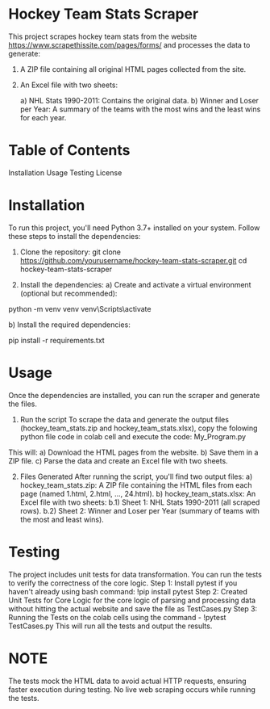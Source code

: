 # Hockey Team Stats Scraper
This project scrapes hockey team stats from the website https://www.scrapethissite.com/pages/forms/ and processes the data to generate:
  1) A ZIP file containing all original HTML pages collected from the site.
  2) An Excel file with two sheets:
     
     a) NHL Stats 1990-2011: Contains the original data.
     b) Winner and Loser per Year: A summary of the teams with the most wins and the least wins for each year.

# Table of Contents
  Installation
  Usage
  Testing
  License

# Installation
To run this project, you'll need Python 3.7+ installed on your system. Follow these steps to install the dependencies:

1. Clone the repository:
git clone https://github.com/yourusername/hockey-team-stats-scraper.git
cd hockey-team-stats-scraper

2. Install the dependencies:
a) Create and activate a virtual environment (optional but recommended):

python -m venv venv
venv\Scripts\activate

b) Install the required dependencies:

pip install -r requirements.txt

# Usage
Once the dependencies are installed, you can run the scraper and generate the files.
1. Run the script
To scrape the data and generate the output files (hockey_team_stats.zip and hockey_team_stats.xlsx), copy the folowing python file code in colab cell and execute the code:
My_Program.py

This will:
  a) Download the HTML pages from the website.
  b) Save them in a ZIP file.
  c) Parse the data and create an Excel file with two sheets.

2. Files Generated
After running the script, you'll find two output files:
  a) hockey_team_stats.zip: A ZIP file containing the HTML files from each page (named 1.html, 2.html, ..., 24.html).
  b) hockey_team_stats.xlsx: An Excel file with two sheets:
    b.1) Sheet 1: NHL Stats 1990-2011 (all scraped rows).
    b.2) Sheet 2: Winner and Loser per Year (summary of teams with the most and least wins).

# Testing
The project includes unit tests for data transformation. You can run the tests to verify the correctness of the core logic.
Step 1: Install pytest if you haven't already using bash command: !pip install pytest
Step 2: Created Unit Tests for Core Logic for the core logic of parsing and processing data without hitting the actual website and save the file as TestCases.py
Step 3: Running the Tests on the colab cells using the command - !pytest TestCases.py
This will run all the tests and output the results.

# NOTE
The tests mock the HTML data to avoid actual HTTP requests, ensuring faster execution during testing. No live web scraping occurs while running the tests.











